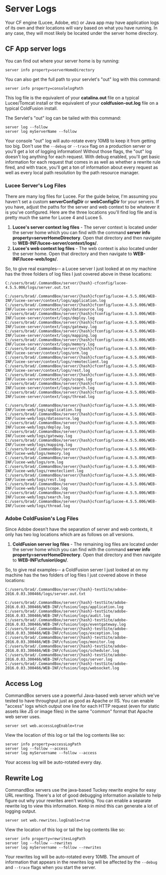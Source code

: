 # Server Logs

Your CF engine \(Lucee, Adobe, etc\) or Java app may have application logs of its own and their locations will vary based on what you have running. In any case, they will most likely be located under the server home directory.

## CF App server logs

You can find out where your server home is by running:

```text
server info property=serverHomeDirectory
```

You can also get the full path to your servlet's "out" log with this command:

```text
server info property=consolelogPath
```

This log file is the equivalent of your **catalina.out** file on a typical Lucee/Tomcat install or the equivalent of your **coldfusion-out.log** file on a typical ColdFusion install.

The Servlet's "out" log can be tailed with this command:

```text
server log --follow
server log myServerName --follow
```

Your console "out" log will auto-rotate every 10MB to keep it from getting too big. Don't use the `--debug` or `--trace` flag on a production server or you'll get a lot of logging information! Without those flags, the "out" log doesn't log anything for each request. With debug enabled, you'll get basic information for each request that comes in as well as whether a rewrite rule fired, and with trace, you'll get a ton of information about every request as well as every local path resolution by the path resource manager.

### Lucee Server's Log Files

There are many log files for Lucee. For the guide below, I'm assuming you haven't set a custom **serverConfigDir** or **webConfigDir** for your servers. If you have, adjust the paths for the server and web context to be whatever it is you've configured. Here are the three locations you'll find log file and is pretty much the same for Lucee 4 and Lucee 5.

1. **Lucee's server context log files** - The server context is located under the server home which you can find with the command **server info property=serverHomeDirectory**.  Open that directory and then navigate to **WEB-INF/lucee-server/context/logs/**.
2. **Lucee's web context log files** - The web context is also located under the server home.  Open that directory and then navigate to **WEB-INF/lucee-web/logs/**.

So, to give real examples-- a Lucee server I just looked at on my machine has the three folders of log files I just covered above in these locations:

```text
C:/users/brad/.CommandBox/server/{hash}-cfconfig/lucee-4.5.5.006/logs/server.out.txt

C:/users/brad/.CommandBox/server/{hash}cfconfig/lucee-4.5.5.006/WEB-INF/lucee-server/context/logs/application.log
C:/users/brad/.CommandBox/server/{hash}cfconfig/lucee-4.5.5.006/WEB-INF/lucee-server/context/logs/datasource.log
C:/users/brad/.CommandBox/server/{hash}cfconfig/lucee-4.5.5.006/WEB-INF/lucee-server/context/logs/deploy.log
C:/users/brad/.CommandBox/server/{hash}cfconfig/lucee-4.5.5.006/WEB-INF/lucee-server/context/logs/gateway.log
C:/users/brad/.CommandBox/server/{hash}cfconfig/lucee-4.5.5.006/WEB-INF/lucee-server/context/logs/mapping.log
C:/users/brad/.CommandBox/server/{hash}cfconfig/lucee-4.5.5.006/WEB-INF/lucee-server/context/logs/memory.log
C:/users/brad/.CommandBox/server/{hash}cfconfig/lucee-4.5.5.006/WEB-INF/lucee-server/context/logs/orm.log
C:/users/brad/.CommandBox/server/{hash}cfconfig/lucee-4.5.5.006/WEB-INF/lucee-server/context/logs/remoteclient.log
C:/users/brad/.CommandBox/server/{hash}cfconfig/lucee-4.5.5.006/WEB-INF/lucee-server/context/logs/rest.log
C:/users/brad/.CommandBox/server/{hash}cfconfig/lucee-4.5.5.006/WEB-INF/lucee-server/context/logs/scope.log
C:/users/brad/.CommandBox/server/{hash}cfconfig/lucee-4.5.5.006/WEB-INF/lucee-server/context/logs/search.log
C:/users/brad/.CommandBox/server/{hash}cfconfig/lucee-4.5.5.006/WEB-INF/lucee-server/context/logs/thread.log

C:/users/brad/.CommandBox/server/{hash}cfconfig/lucee-4.5.5.006/WEB-INF/lucee-web/logs/application.log
C:/users/brad/.CommandBox/server/{hash}cfconfig/lucee-4.5.5.006/WEB-INF/lucee-web/logs/datasource.log
C:/users/brad/.CommandBox/server/{hash}cfconfig/lucee-4.5.5.006/WEB-INF/lucee-web/logs/deploy.log
C:/users/brad/.CommandBox/server/{hash}cfconfig/lucee-4.5.5.006/WEB-INF/lucee-web/logs/gateway.log
C:/users/brad/.CommandBox/server/{hash}cfconfig/lucee-4.5.5.006/WEB-INF/lucee-web/logs/mapping.log
C:/users/brad/.CommandBox/server/{hash}cfconfig/lucee-4.5.5.006/WEB-INF/lucee-web/logs/memory.log
C:/users/brad/.CommandBox/server/{hash}cfconfig/lucee-4.5.5.006/WEB-INF/lucee-web/logs/orm.log
C:/users/brad/.CommandBox/server/{hash}cfconfig/lucee-4.5.5.006/WEB-INF/lucee-web/logs/remoteclient.log
C:/users/brad/.CommandBox/server/{hash}cfconfig/lucee-4.5.5.006/WEB-INF/lucee-web/logs/rest.log
C:/users/brad/.CommandBox/server/{hash}cfconfig/lucee-4.5.5.006/WEB-INF/lucee-web/logs/scope.log
C:/users/brad/.CommandBox/server/{hash}cfconfig/lucee-4.5.5.006/WEB-INF/lucee-web/logs/search.log
C:/users/brad/.CommandBox/server/{hash}cfconfig/lucee-4.5.5.006/WEB-INF/lucee-web/logs/thread.log
```

### Adobe ColdFusion's Log Files

Since Adobe doesn't have the separation of server and web contexts, it only has two log locations which are as follows on all versions.

1. **ColdFusion server log files** - The remaining log files are located under the server home which you can find with the command **server info property=serverHomeDirectory**.  Open that directory and then navigate to **WEB-INF\cfusion\logs/**.

So, to give real examples-- a ColdFusion server I just looked at on my machine has the two folders of log files I just covered above in these locations:

```text
C:/users/brad/.CommandBox/server/{hash}-testSite/adobe-2016.0.03.300466/logs/server.out.txt

C:/users/brad/.CommandBox/server/{hash}-testSite/adobe-2016.0.03.300466/WEB-INF/cfusion/logs/application.log
C:/users/brad/.CommandBox/server/{hash}-testSite/adobe-2016.0.03.300466/WEB-INF/cfusion/logs/audit.log
C:/users/brad/.CommandBox/server/{hash}-testSite/adobe-2016.0.03.300466/WEB-INF/cfusion/logs/eventgateway.log
C:/users/brad/.CommandBox/server/{hash}-testSite/adobe-2016.0.03.300466/WEB-INF/cfusion/logs/exception.log
C:/users/brad/.CommandBox/server/{hash}-testSite/adobe-2016.0.03.300466/WEB-INF/cfusion/logs/monitor.log
C:/users/brad/.CommandBox/server/{hash}-testSite/adobe-2016.0.03.300466/WEB-INF/cfusion/logs/scheduler.log
C:/users/brad/.CommandBox/server/{hash}-testSite/adobe-2016.0.03.300466/WEB-INF/cfusion/logs/server.log
C:/users/brad/.CommandBox/server/{hash}-testSite/adobe-2016.0.03.300466/WEB-INF/cfusion/logs/websocket.log
```

## Access Log

CommandBox servers use a powerful Java-based web server which we've tested to have throughput just as good as Apache or IIS. You can enable "access" logs which output one line for each HTTP request \(even for static assets like JS or image files\) in the same "common" format that Apache web server uses.

```text
server set web.accessLogEnable=true
```

View the location of this log or tail the log contents like so:

```text
server info property=accessLogPath
server log --follow --access
server log myServername --follow --access
```

Your access log will be auto-rotated every day.

## Rewrite Log

CommandBox servers use the java-based Tuckey rewrite engine for easy URL rewriting. There's a lot of good debugging information available to help figure out why your rewrites aren't working. You can enable a separate rewrite log to view this information. Keep in mind this can generate a lot of logging output.

```text
server set web.rewrites.logEnable=true
```

View the location of this log or tail the log contents like so:

```text
server info property=rewritesLogPath
server log --follow --rewrites
server log myServername --follow --rewrites
```

Your rewrites log will be auto-rotated every 10MB. The amount of information that appears in the rewrites log will be affected by the `--debug` and `--trace` flags when you start the server.

